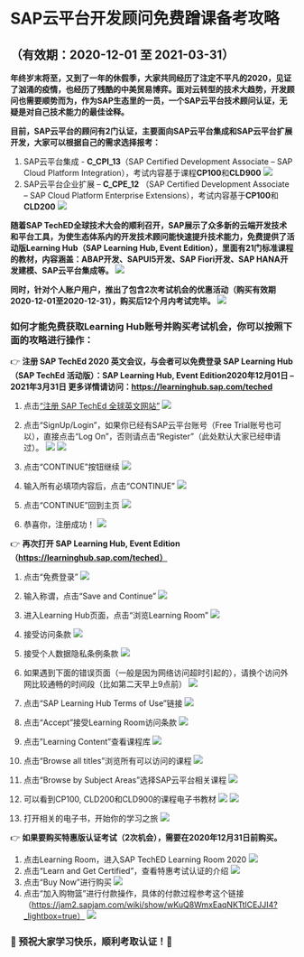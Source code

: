 # SAP云平台开发顾问免费蹭课备考攻略
## （有效期：2020-12-01 至 2021-03-31）

**年终岁末将至，又到了一年的休假季，大家共同经历了注定不平凡的2020，见证了汹涌的疫情，也经历了残酷的中美贸易博弈。面对云转型的技术大趋势，开发顾问也需要顺势而为，作为SAP生态里的一员，一个SAP云平台技术顾问认证，无疑是对自己技术能力的最佳诠释。**

**目前，SAP云平台的顾问有2门认证，主要面向SAP云平台集成和SAP云平台扩展开发，大家可以根据自己的需求选择报考：**
1. SAP云平台集成 - **C_CPI_13**（SAP Certified Development Associate – SAP Cloud Platform Integration），考试内容基于课程**CP100**和**CLD900**
![](_v_images/20201224162625324_22557.png)
2. SAP云平台企业扩展 – **C_CPE_12** （SAP Certified Development Associate – SAP Cloud Platform Enterprise Extensions），考试内容基于**CP100**和**CLD200**
 ![](_v_images/20201224163058268_15200.png)

**随着SAP TechED全球技术大会的顺利召开，SAP展示了众多新的云端开发技术和平台工具，为使生态体系内的开发技术顾问能快速提升技术能力，免费提供了活动版Learning Hub（SAP Learning Hub, Event Edition），里面有21门标准课程的教材，内容涵盖：ABAP开发、SAPUI5开发、SAP Fiori开发、SAP HANA开发建模、SAP云平台集成等。**
 ![](_v_images/20201224163110774_4722.png)

**同时，针对个人账户用户，推出了包含2次考试机会的优惠活动（购买有效期2020-12-01至2020-12-31），购买后12个月内考试完毕。**
![](_v_images/20201224163128323_4264.png)

### 如何才能免费获取Learning Hub账号并购买考试机会，你可以按照下面的攻略进行操作：

:point_right: **注册 SAP TechEd 2020 英文会议，与会者可以免费登录 SAP Learning Hub（SAP TechEd 活动版）：SAP Learning Hub, Event Edition2020年12月01日 – 2021年3月31日 更多详情请访问：https://learninghub.sap.com/teched**
1.	点击[“注册 SAP TechEd 全球英文网站”](https://pages.sapteched.com/sap/sapteched2020/index)
![](_v_images/20201224163145545_23343.png)

2.	点击“SignUp/Login”，如果你已经有SAP云平台账号（Free Trial账号也可以），直接点击“Log On”，否则请点击“Register”（此处默认大家已经申请过）。
![](_v_images/20201224163156785_32209.png)
![](_v_images/20201224163204537_23098.png)

4.	点击“CONTINUE”按钮继续
![](_v_images/20201224163256266_22341.png)

5.	输入所有必填项内容后，点击“CONTINUE”
![](_v_images/20201224163304044_19393.png)

6.	点击“CONTINUE”回到主页
![](_v_images/20201224163311798_1059.png)

7.	恭喜你，注册成功！
![](_v_images/20201224163318519_20335.png)

:point_right: **再次打开 SAP Learning Hub, Event Edition（https://learninghub.sap.com/teched）**
1.	点击“免费登录”
![](_v_images/20201224163328674_11878.png)

2.	输入称谓，点击“Save and Continue”
![](_v_images/20201224163335719_13409.png)
3.	进入Learning Hub页面，点击“浏览Learning Room”
![](_v_images/20201224163342196_18815.png)
4.	接受访问条款
![](_v_images/20201224163348033_9702.png)
5.	接受个人数据隐私条例条款
![](_v_images/20201224163353946_19099.png)
6.	如果遇到下面的错误页面（一般是因为网络访问超时引起的），请换个访问外网比较通畅的时间段（比如第二天早上9点前）
![](_v_images/20201224163400233_18218.png)
7.	点击“SAP Learning Hub Terms of Use”链接
![](_v_images/20201224163406257_2084.png)

8.	点击“Accept”接受Learning Room访问条款
![](_v_images/20201224163413820_32051.png)
9.	点击”Learning Content”查看课程库
![](_v_images/20201224163420643_8768.png)

10.	点击“Browse all titles”浏览所有可以访问的课程
![](_v_images/20201224163427533_25055.png)

11.	点击“Browse by Subject Areas”选择SAP云平台相关课程
![](_v_images/20201224163434824_9309.png)

12.	可以看到CP100, CLD200和CLD900的课程电子书教材
![](_v_images/20201224163447910_28615.png)
![](_v_images/20201224163456154_20491.png)
13.	打开相关的电子书，开始你的学习之旅
![](_v_images/20201224163505086_13868.png)

:point_right: **如果要购买特惠版认证考试（2次机会），需要在2020年12月31日前购买。**
1.	点击Learning Room，进入SAP TechED Learning Room 2020
![](_v_images/20201224163515675_17328.png)
2.	 点击“Learn and Get Certified”，查看特惠考试认证的介绍
![](_v_images/20201224163522953_7515.png)
3.	 点击“Buy Now”进行购买
![](_v_images/20201224163531472_993.png)
4.	 点击“加入购物篮”进行付款操作，具体的付款过程参考这个链接（https://jam2.sapjam.com/wiki/show/wKuQ8WmxEaqNKTtlCEJJI4?_lightbox=true）
![](_v_images/20201224163540303_18222.png)


### :tada: 预祝大家学习快乐，顺利考取认证！:tada:


